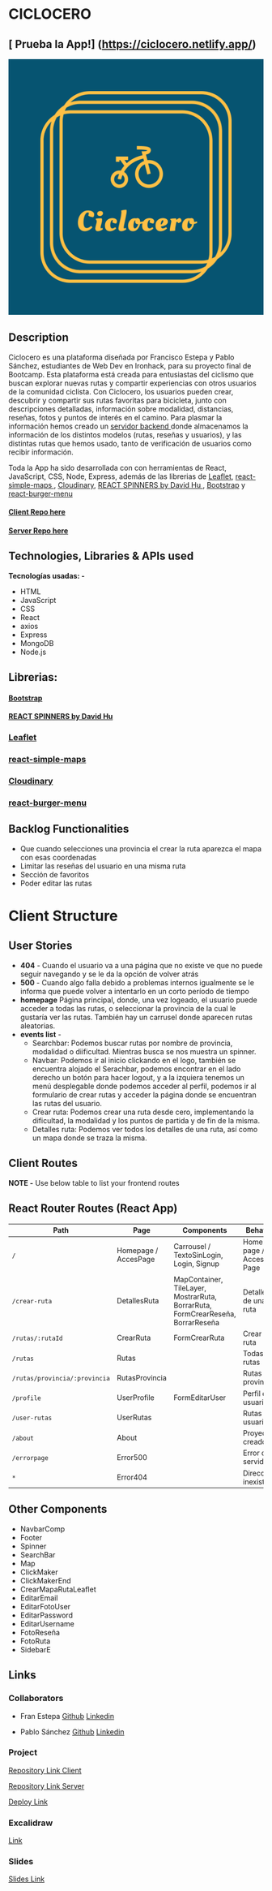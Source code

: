 # CICLOCERO

## [ Prueba la App!] (https://ciclocero.netlify.app/)

![App logo](/src/assets/logo.png)

## Description

Ciclocero es una plataforma diseñada por Francisco Estepa y Pablo Sánchez, estudiantes de Web Dev en Ironhack, para su proyecto final de Bootcamp. Esta plataforma está creada para entusiastas del ciclismo que
buscan explorar nuevas rutas y compartir experiencias con
otros usuarios de la comunidad ciclista. Con Ciclocero, los
usuarios pueden crear, descubrir y compartir sus rutas favoritas para bicicleta, junto con descripciones detalladas, información sobre modalidad, distancias, reseñas, fotos y puntos de interés en el camino. Para plasmar la información hemos creado un <a href="https://github.com/PabloSanchezCamara/ciclocero-server-project"> servidor backend </a> donde almacenamos la información de los distintos modelos (rutas, reseñas y usuarios), y las distintas rutas que hemos usado, tanto de verificación de usuarios como recibir información.

Toda la App ha sido desarrollada con con herramientas de React, JavaScript, CSS, Node, Express, además de las librerias de <a href="https://react-leaflet.js.org/">Leaflet</a>, <a href="https://www.react-simple-maps.io/">react-simple-maps </a>, <a href="https://cloudinary.com/">Cloudinary</a>, <a href="https://www.davidhu.io/react-spinners/"> REACT SPINNERS by David Hu </a>, <a href="https://react-bootstrap.netlify.app/">Bootstrap</a> y <a href="https://www.npmjs.com/package/react-burger-menu">react-burger-menu</a>

#### [Client Repo here]()

#### [Server Repo here]()

## Technologies, Libraries & APIs used

**Tecnologías usadas: -**

-   HTML
-   JavaScript
-   CSS
-   React
-   axios
-   Express
-   MongoDB
-   Node.js

## Librerias:

#### [Bootstrap](https://react-bootstrap.netlify.app/)

#### [REACT SPINNERS by David Hu](https://www.davidhu.io/react-spinners/)

### [Leaflet](https://react-leaflet.js.org/)

### [react-simple-maps](https://www.react-simple-maps.io/)

### [Cloudinary](https://cloudinary.com/)

### [react-burger-menu](https://www.npmjs.com/package/react-burger-menu)

## Backlog Functionalities

-   Que cuando selecciones una provincia el crear la ruta aparezca el mapa con esas coordenadas
-   Limitar las reseñas del usuario en una misma ruta
-   Sección de favoritos
-   Poder editar las rutas

# Client Structure

## User Stories

-   **404** - Cuando el usuario va a una página que no existe ve que no puede seguir navegando y se le da la opción de volver atrás
-   **500** - Cuando algo falla debido a problemas internos igualmente se le informa que puede volver a intentarlo en un corto período de tiempo
-   **homepage** Página principal, donde, una vez logeado, el usuario puede acceder a todas las rutas, o seleccionar la provincia de la cual le gustaría ver las rutas. También hay un carrusel donde aparecen rutas aleatorias.
-   **events list** -
    -   Searchbar: Podemos buscar rutas por nombre de provincia, modalidad o diificultad. Mientras busca se nos muestra un spinner.
    -   Navbar: Podemos ir al inicio clickando en el logo, también se encuentra alojado el Serachbar, podemos encontrar en el lado derecho un botón para hacer logout, y a la izquiera tenemos un menú desplegable donde podemos acceder al perfil, podemos ir al formulario de crear rutas y acceder la página donde se encuentran las rutas del usuario.
    -   Crear ruta: Podemos crear una ruta desde cero, implementando la dificultad, la modalidad y los puntos de partida y de fin de la misma.
    -   Detalles ruta: Podemos ver todos los detalles de una ruta, así como un mapa donde se traza la misma.

## Client Routes

**NOTE -** Use below table to list your frontend routes

## React Router Routes (React App)

| Path                          | Page                 | Components                                                                      | Behavior                |
| ----------------------------- | -------------------- | ------------------------------------------------------------------------------- | ----------------------- |
| `/`                           | Homepage / AccesPage | Carrousel / TextoSinLogin, Login, Signup                                        | Home page / Access Page |
| `/crear-ruta`                 | DetallesRuta         | MapContainer, TileLayer, MostrarRuta, BorrarRuta, FormCrearReseña, BorrarReseña | Detalles de una ruta    |
| `/rutas/:rutaId`              | CrearRuta            | FormCrearRuta                                                                   | Crear una ruta          |
| `/rutas`                      | Rutas                |                                                                                 | Todas las rutas         |
| `/rutas/provincia/:provincia` | RutasProvincia       |                                                                                 | Rutas por provincia     |
| `/profile`                    | UserProfile          | FormEditarUser                                                                  | Perfil del usuario      |
| `/user-rutas`                 | UserRutas            |                                                                                 | Rutas del usuario       |
| `/about`                      | About                |                                                                                 | Proyecto y creadores    |
| `/errorpage`                  | Error500             |                                                                                 | Error del servidor      |
| `*`                           | Error404             |                                                                                 | Dirección inexistente   |

## Other Components

-   NavbarComp
-   Footer
-   Spinner
-   SearchBar
-   Map
-   ClickMaker
-   ClickMakerEnd
-   CrearMapaRutaLeaflet
-   EditarEmail
-   EditarFotoUser
-   EditarPassword
-   EditarUsername
-   FotoReseña
-   FotoRuta
-   SidebarE

## Links

### Collaborators

-   Fran Estepa
    [Github](https://github.com/fraestgue)
    [Linkedin](https://www.linkedin.com/in/francisco-estepa-guerra-400417163/)

-   Pablo Sánchez
    [Github](https://github.com/PabloSanchezCamara)
    [Linkedin](https://www.linkedin.com/in/pablo-sanchez-camara-b143892b4/)

### Project

[Repository Link Client](https://github.com/fraestgue/ciclocero-project3)

[Repository Link Server](https://github.com/PabloSanchezCamara/ciclocero-server-project)

[Deploy Link](https://ciclocero.netlify.app/)

### Excalidraw

[Link](https://excalidraw.com/#json=CIH812HxVxiC39UfiBA_S,ooDX6aZCkTnmbT5LN88csw)

### Slides

[Slides Link]()
